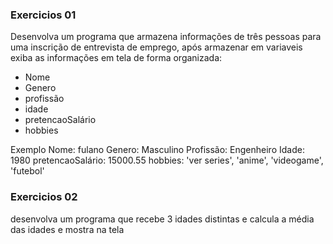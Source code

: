 
### Exercicios 01

Desenvolva um programa que armazena informações de três pessoas para uma inscrição de entrevista de emprego, após armazenar em variaveis exiba as informações em tela de forma organizada:
- Nome
- Genero
- profissão 
- idade
- pretencaoSalário 
- hobbies


Exemplo 
Nome: fulano
Genero: Masculino
Profissão: Engenheiro
Idade: 1980
pretencaoSalário: 15000.55
hobbies: 'ver series', 'anime', 'videogame', 'futebol'


### Exercicios 02
desenvolva um programa que recebe 3 idades distintas e 
calcula a média das idades e mostra na tela


